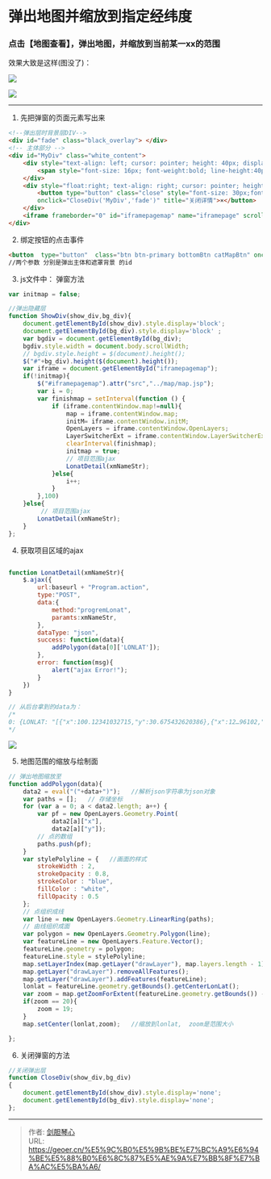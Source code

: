 # 弹出地图并缩放到指定经纬度


  

### 点击【地图查看】，弹出地图，并缩放到当前某一xx的范围
  
效果大致是这样(图没了)：

![](http://pqpog12fm.bkt.clouddn.com/%E5%9C%B0%E5%9B%BE%E6%9F%A5%E7%9C%8B.png)

![](http://pqpog12fm.bkt.clouddn.com/%E5%9C%B0%E5%9B%BE%E6%9F%A5%E7%9C%8B2.png)

  

------

1. 先把弹窗的页面元素写出来

```html
<!--弹出层时背景层DIV-->
<div id="fade" class="black_overlay"> </div>
<!-- 主体部分 -->
<div id="MyDiv" class="white_content">
	<div style="text-align: left; cursor: pointer; height: 40px; display:inline-block; float:left">
		<span style="font-size: 16px; font-weight:bold; line-height:40px;" id="dtval"></span>
	</div>
	<div style="float:right; text-align: right; cursor: pointer; height: 40px; display:inline-block">
		<button type="button" class="close" style="font-size: 30px;font-weight: bold; background: none;border: none;outline: none;position: relative;right:6px;top:4px " 
		onclick="CloseDiv('MyDiv','fade')" title="关闭详情">×</button>
	</div>
	<iframe frameborder="0" id="iframepagemap" name="iframepage" scrolling="no" style="width: 100%;height: 100%;" src=""></iframe>
</div>
```





2. 绑定按钮的点击事件

```html
<button  type="button"  class="btn btn-primary bottomBtn catMapBtn" onclick="ShowDiv('MyDiv','fade')">地图查看</button>     
//两个参数 分别是弹出主体和遮罩背景 的id
```

3. js文件中： 弹窗方法

```javascript
var initmap = false;

//弹出隐藏层
function ShowDiv(show_div,bg_div){
	document.getElementById(show_div).style.display='block';
	document.getElementById(bg_div).style.display='block' ;
	var bgdiv = document.getElementById(bg_div);
	bgdiv.style.width = document.body.scrollWidth;
	// bgdiv.style.height = $(document).height();
	$("#"+bg_div).height($(document).height());
	var iframe = document.getElementById("iframepagemap");
	if(!initmap){
		$("#iframepagemap").attr("src","../map/map.jsp");
		var i = 0;
        var finishmap = setInterval(function () {
            if (iframe.contentWindow.map!=null){
            	map = iframe.contentWindow.map;
                initM= iframe.contentWindow.initM;
                OpenLayers = iframe.contentWindow.OpenLayers;
                LayerSwitcherExt = iframe.contentWindow.LayerSwitcherExt;
                clearInterval(finishmap);
                initmap = true;
                // 项目范围ajax
            	LonatDetail(xmNameStr);
            }else{
                i++;
            }
        },100)
	}else{
		 // 项目范围ajax
    	LonatDetail(xmNameStr);
	}
};

```

4. 获取项目区域的ajax

```javascript

function LonatDetail(xmNameStr){
	$.ajax({
		url:baseurl + "Program.action",   
		type:"POST",
		data:{
			method:"progremLonat", 
			paramts:xmNameStr,
		},
		dataType: "json",
		success: function(data){
			addPolygon(data[0]['LONLAT']);
		},
		error: function(msg){
			alert("ajax Error!");
		}
	})
}

// 从后台拿到的data为：
/*
0: {LONLAT: "[{"x":100.12341032715,"y":30.675432620386},{"x":12…96102,"y":55.555}]"}
*/
```

![](http://pqpog12fm.bkt.clouddn.com/%E5%9C%B0%E5%9B%BE%E7%BC%A9%E6%94%BEdata%E6%A0%BC%E5%BC%8F.png)



5. 地图范围的缩放与绘制面

```javascript
// 弹出地图缩放至
function addPolygon(data){
    data2 = eval("("+data+")");   //解析json字符串为json对象	
    var paths = [];   // 存储坐标
    for (var a = 0; a < data2.length; a++) {
        var pf = new OpenLayers.Geometry.Point(
            data2[a]["x"],
            data2[a]["y"]);
        // 点的数组
        paths.push(pf);
    }
    var stylePolyline = {   //画面的样式
        strokeWidth : 2,
        strokeOpacity : 0.8,
        strokeColor : "blue",
        fillColor : "white",
        fillOpacity : 0.5
    };
    // 点组织成线
    var line = new OpenLayers.Geometry.LinearRing(paths);
    // 由线组织成面
    var polygon = new OpenLayers.Geometry.Polygon(line);
    var featureLine = new OpenLayers.Feature.Vector();
    featureLine.geometry = polygon;
    featureLine.style = stylePolyline;
    map.setLayerIndex(map.getLayer("drawLayer"), map.layers.length - 1);
    map.getLayer("drawLayer").removeAllFeatures();
    map.getLayer("drawLayer").addFeatures(featureLine);
    lonlat = featureLine.geometry.getBounds().getCenterLonLat();
    var zoom = map.getZoomForExtent(featureLine.geometry.getBounds()) - 1;
    if(zoom == 20){
        zoom = 19;
    }
    map.setCenter(lonlat,zoom);   //缩放到lonlat,  zoom是范围大小 

};


```



6. 关闭弹窗的方法

```javascript
//关闭弹出层
function CloseDiv(show_div,bg_div)
{
	document.getElementById(show_div).style.display='none';
	document.getElementById(bg_div).style.display='none';
};
```





---

> 作者: [剑胆琴心](http://geoer.cn)  
> URL: https://geoer.cn/%E5%9C%B0%E5%9B%BE%E7%BC%A9%E6%94%BE%E5%88%B0%E6%8C%87%E5%AE%9A%E7%BB%8F%E7%BA%AC%E5%BA%A6/  


